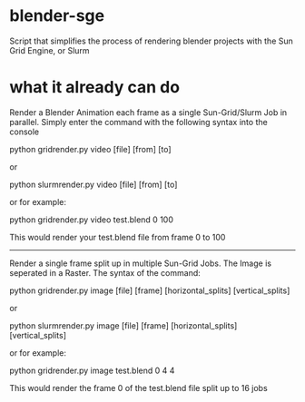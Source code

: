 # blender-sge
Script that simplifies the process of rendering blender projects with the Sun Grid Engine, or Slurm

# what it already can do
Render a Blender Animation each frame as a single Sun-Grid/Slurm Job in parallel. Simply enter the command with the following syntax into the console
   
   python gridrender.py video [file] [from] [to]

or

   python slurmrender.py video [file] [from] [to]

or for example:
   
   python gridrender.py video test.blend 0 100
   
This would render your test.blend file from frame 0 to 100
______________________________________________________________________________________________________________

Render a single frame split up in multiple Sun-Grid Jobs. The Image is seperated in a Raster. The syntax of the command:

   python gridrender.py image [file] [frame] [horizontal_splits] [vertical_splits]

or

   python slurmrender.py image [file] [frame] [horizontal_splits] [vertical_splits]
   
or for example:
   
   python gridrender.py image test.blend 0 4 4

This would render the frame 0 of the test.blend file split up to 16 jobs
